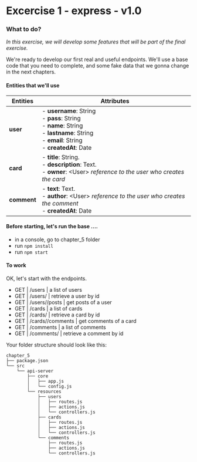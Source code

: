 # Excercise 1 - express - v1.0

### What to do?
_In this exercise, we will develop some features that will be part of the final exercise._

We're ready to develop our first real and useful endpoints. We'll use a base code that you need to complete, and some fake data that we gonna change in the next chapters.

#### Entities that we'll use

|Entities  |Attributes  |
|---|---|
|**user** | - **username**: String<br>- **pass**: String<br>- **name**: String<br>- **lastname**: String<br>- **email**: String<br>- **createdAt**: Date|
|**card** | - **title**: String.<br>- **description**: Text.<br>- **owner**: \<User\> _reference to the user who creates the card_|
|**comment** | - **text**: Text.<br>- **author**: \<User\> _reference to the user who creates the comment_<br>- **createdAt**: Date|

#### Before starting, let's run the base ....

- in a console, go to chapter_5 folder
- run `npm install`
- run `npm start`

#### To work
OK, let's start with the endpoints.

- GET | /users | a list of users
- GET | /users/<id> | retrieve a user by id
- GET | /users/<id>/posts | get posts of a user
- GET | /cards | a list of cards
- GET | /cards/<id> | retrieve a card by id
- GET | /cards/<id>/comments | get comments of a card
- GET | /comments | a list of comments
- GET | /comments/<id> | retrieve a comment by id

Your folder structure should look like this:
```
chapter_5
├── package.json
└── src
    └── api-server
        ├── core
        │   ├── app.js
        │   └── config.js
        └── resources
            ├── users
            │   ├── routes.js
            │   ├── actions.js
            │   └── controllers.js
            ├── cards
            │   ├── routes.js
            │   ├── actions.js
            │   └── controllers.js
            └── comments
                ├── routes.js
                ├── actions.js
                └── controllers.js
```
